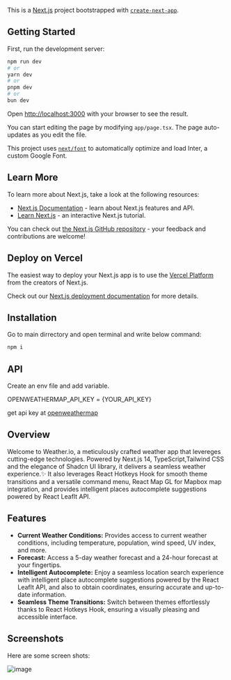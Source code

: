 This is a [Next.js](https://nextjs.org/) project bootstrapped with [`create-next-app`](https://github.com/vercel/next.js/tree/canary/packages/create-next-app).

## Getting Started

First, run the development server:

```bash
npm run dev
# or
yarn dev
# or
pnpm dev
# or
bun dev
```

Open [http://localhost:3000](http://localhost:3000) with your browser to see the result.

You can start editing the page by modifying `app/page.tsx`. The page auto-updates as you edit the file.

This project uses [`next/font`](https://nextjs.org/docs/basic-features/font-optimization) to automatically optimize and load Inter, a custom Google Font.

## Learn More

To learn more about Next.js, take a look at the following resources:

- [Next.js Documentation](https://nextjs.org/docs) - learn about Next.js features and API.
- [Learn Next.js](https://nextjs.org/learn) - an interactive Next.js tutorial.

You can check out [the Next.js GitHub repository](https://github.com/vercel/next.js/) - your feedback and contributions are welcome!

## Deploy on Vercel

The easiest way to deploy your Next.js app is to use the [Vercel Platform](https://vercel.com/new?utm_medium=default-template&filter=next.js&utm_source=create-next-app&utm_campaign=create-next-app-readme) from the creators of Next.js.

Check out our [Next.js deployment documentation](https://nextjs.org/docs/deployment) for more details.

## Installation
Go to main dirrectory and open terminal and write below command:

``` bash
npm i
```

## API

Create an env file and add variable.

OPENWEATHERMAP_API_KEY = {YOUR_API_KEY}

get api key at [openweathermap](https://openweathermap.org/api)

## Overview
Welcome to Weather.io, a meticulously crafted weather app that levereges cutting-edge technologies. Powered by Next.js 14, TypeScript,Tailwind CSS and the elegance of Shadcn UI library, it delivers a seamless weather experience.✨ It also leverages React Hotkeys Hook for smooth theme transitions and a versatile command menu, React Map GL for Mapbox map integration, and provides intelligent places autocomplete suggestions powered by React Leaflt API.

## Features
- **Current Weather Conditions:** Provides access to current weather conditions, including temperature, population, wind speed, UV index, and more.
- **Forecast:** Access a 5-day weather forecast and a 24-hour forecast at your fingertips.
- **Intelligent Autocomplete:** Enjoy a seamless location search experience with intelligent place autocomplete suggestions powered by the React Leaflt API, and also to obtain coordinates, ensuring accurate and up-to-date information.
- **Seamless Theme Transitions:** Switch between themes effortlessly thanks to React Hotkeys Hook, ensuring a visually pleasing and accessible interface.

## Screenshots

Here are some screen shots:

![image](https://github.com/Ombhabal/Weather.io/assets/143935443/4c50a41a-498b-48f0-abc3-fcdc6dba76ee)


